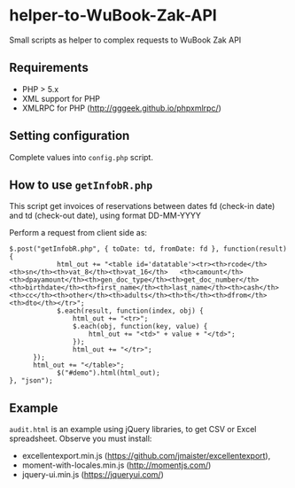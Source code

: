 # helper-to-WuBook-Zak-API
Small scripts as helper to complex requests to WuBook Zak API

## Requirements

- PHP > 5.x
- XML support for PHP
- XMLRPC for PHP (http://gggeek.github.io/phpxmlrpc/)

## Setting configuration

Complete values into `config.php` script.

## How to use `getInfobR.php`
This script get invoices of reservations between dates fd (check-in date) and td (check-out date), using format DD-MM-YYYY

Perform a request from client side as:
```
$.post("getInfobR.php", { toDate: td, fromDate: fd }, function(result){
			html_out += "<table id='datatable'><tr><th>rcode</th><th>sn</th><th>vat_8</th><th>vat_16</th>	<th>camount</th><th>dpayamount</th><th>gen_doc_type</th><th>get_doc_number</th><th>birthdate</th><th>first_name</th><th>last_name</th><th>cash</th><th>cc</th><th>other</th><th>adults</th><th>th</th><th>dfrom</th><th>dto</th></tr>";
			$.each(result, function(index, obj) {
				html_out += "<tr>";
				$.each(obj, function(key, value) {
					html_out += "<td>" + value + "</td>";
				});
				html_out += "</tr>";
      });
      html_out += "</table>";
			$("#demo").html(html_out);
}, "json");
```
## Example
`audit.html` is an example using jQuery libraries, to get CSV or Excel spreadsheet.
Observe you must install:
- excellentexport.min.js (https://github.com/jmaister/excellentexport), 
- moment-with-locales.min.js (http://momentjs.com/)
- jquery-ui.min.js (https://jqueryui.com/)

